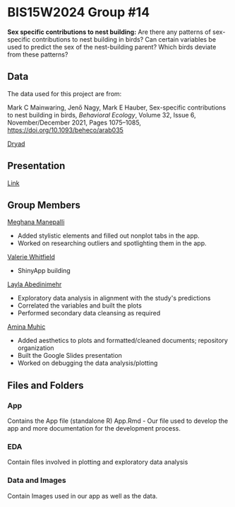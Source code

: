 # BIS15W2024 Group #14

**Sex specific contributions to nest building:** Are there any patterns of sex-specific
contributions to nest building in birds? Can certain variables be used to predict the
sex of the nest-building parent? Which birds deviate from these patterns?

## Data

The data used for this project are from:

Mark C Mainwaring, Jenő Nagy, Mark E Hauber, Sex-specific contributions to nest building 
in birds, _Behavioral Ecology_, Volume 32, Issue 6, November/December 2021, 
Pages 1075–1085, https://doi.org/10.1093/beheco/arab035

[Dryad](https://doi.org/10.5061/dryad.vhhmgqnsq)

## Presentation

[Link](https://docs.google.com/presentation/d/1TQ1KQjKxCtga6xTeCVBefpFIpA_n7ZBVaJ4ULldGosk/edit?usp=sharing)

## Group Members

[Meghana Manepalli](mailto:mmanepalli@ucdavis.edu)
+ Added stylistic elements and filled out nonplot tabs in the app.
+ Worked on researching outliers and spotlighting them in the app.

[Valerie Whitfield](mailto:vwhitfield@ucdavis.edu)
+ ShinyApp building

[Layla Abedinimehr](mailto:labedinimehr@ucdavis.edu)
+ Exploratory data analysis in alignment with the study's predictions
+ Correlated the variables and built the plots
+ Performed secondary data cleansing as required

[Amina Muhic](mailto:aamuhic@ucdavis.edu)
+ Added aesthetics to plots and formatted/cleaned documents; repository organization
+ Built the Google Slides presentation
+ Worked on debugging the data analysis/plotting

## Files and Folders

### App 
Contains the App file (standalone R)
App.Rmd - Our file used to develop the app and more documentation for the development process.

### EDA
Contain files involved in plotting and exploratory data analysis

### Data and Images
Contain Images used in our app as well as the data. 
